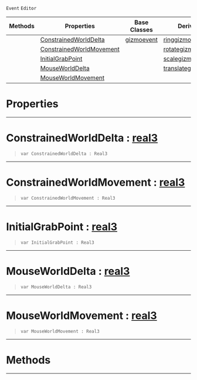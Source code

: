  `Event` `Editor`



|Methods|Properties|Base Classes|Derived Classes|
|---|---|---|---|
| |[ ConstrainedWorldDelta](https://github.com/ZilchEngine/ZilchDocs/blob/master/code_reference/class_reference/gizmoupdateevent.markdown#constrainedworlddelta-ze)|[gizmoevent](https://github.com/ZilchEngine/ZilchDocs/blob/master/code_reference/class_reference/gizmoevent.markdown)|[ringgizmoevent](https://github.com/ZilchEngine/ZilchDocs/blob/master/code_reference/class_reference/ringgizmoevent.markdown)|
| |[ ConstrainedWorldMovement](https://github.com/ZilchEngine/ZilchDocs/blob/master/code_reference/class_reference/gizmoupdateevent.markdown#constrainedworldmovement)| |[rotategizmoupdateevent](https://github.com/ZilchEngine/ZilchDocs/blob/master/code_reference/class_reference/rotategizmoupdateevent.markdown)|
| |[ InitialGrabPoint](https://github.com/ZilchEngine/ZilchDocs/blob/master/code_reference/class_reference/gizmoupdateevent.markdown#initialgrabpoint-zilch-en)| |[scalegizmoupdateevent](https://github.com/ZilchEngine/ZilchDocs/blob/master/code_reference/class_reference/scalegizmoupdateevent.markdown)|
| |[ MouseWorldDelta](https://github.com/ZilchEngine/ZilchDocs/blob/master/code_reference/class_reference/gizmoupdateevent.markdown#mouseworlddelta-zilch-eng)| |[translategizmoupdateevent](https://github.com/ZilchEngine/ZilchDocs/blob/master/code_reference/class_reference/translategizmoupdateevent.markdown)|
| |[ MouseWorldMovement](https://github.com/ZilchEngine/ZilchDocs/blob/master/code_reference/class_reference/gizmoupdateevent.markdown#mouseworldmovement-zero)| | |


 #  Properties


---  
 #  ConstrainedWorldDelta : [real3](https://github.com/ZilchEngine/ZilchDocs/blob/master/code_reference/nada_base_types/real3.markdown)

> 
> ``` lang=cpp, name=Nada
> var ConstrainedWorldDelta : Real3


---  
 #  ConstrainedWorldMovement : [real3](https://github.com/ZilchEngine/ZilchDocs/blob/master/code_reference/nada_base_types/real3.markdown)

> 
> ``` lang=cpp, name=Nada
> var ConstrainedWorldMovement : Real3


---  
 #  InitialGrabPoint : [real3](https://github.com/ZilchEngine/ZilchDocs/blob/master/code_reference/nada_base_types/real3.markdown)

> 
> ``` lang=cpp, name=Nada
> var InitialGrabPoint : Real3


---  
 #  MouseWorldDelta : [real3](https://github.com/ZilchEngine/ZilchDocs/blob/master/code_reference/nada_base_types/real3.markdown)

> 
> ``` lang=cpp, name=Nada
> var MouseWorldDelta : Real3


---  
 #  MouseWorldMovement : [real3](https://github.com/ZilchEngine/ZilchDocs/blob/master/code_reference/nada_base_types/real3.markdown)

> 
> ``` lang=cpp, name=Nada
> var MouseWorldMovement : Real3


---  
 #  Methods


---  
 

 